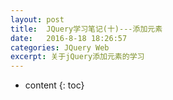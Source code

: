```yaml
---
layout: post
title:  JQuery学习笔记(十)---添加元素
date:   2016-8-18 18:26:57
categories: JQuery Web
excerpt: 关于jQuery添加元素的学习
---
```


* content
{: toc}
